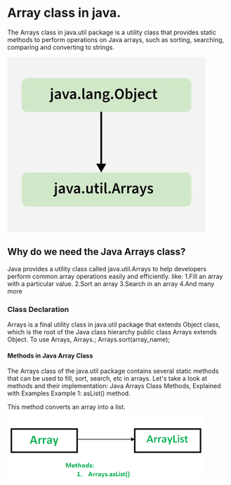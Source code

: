 # Array class in java.
The Arrays class in java.util package is a utility class that provides static methods to perform operations on Java arrays, such as sorting, searching, comparing and converting to strings.

![image alt](https://github.com/harshadev-7/Array-class/blob/f4c479116c11138b62e5913f2fc2b260fcac78de/Arrayclass%20(1).webp)
## Why do we need the Java Arrays class?
Java provides a utility class called java.util.Arrays to help developers perform common array operations easily and efficiently. like:
1.Fill an array with a particular value.
2.Sort an array
3.Search in an array
4.And many more
### Class Declaration  
Arrays is a final utility class in java.util package that extends Object class, which is the root of the Java class hierarchy
public class Arrays extends Object.
To use Arrays,
Arrays.<function name>;
Arrays.sort(array_name);
#### Methods in Java Array Class 
The Arrays class of the java.util package contains several static methods that can be used to fill, sort, search, etc in arrays. Let's take a look at methods and their implementation:
Java Arrays Class Methods, Explained with Examples
Example 1: asList() method.

This method converts an array into a list.
![image alt](https://github.com/harshadev-7/Array-class/blob/b379ff74069f7f88f2174c41c8cda8951c3d14f9/Array-to-ArrayList.png)
